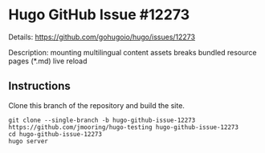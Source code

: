 # Hugo GitHub Issue #12273

Details: <https://github.com/gohugoio/hugo/issues/12273>

Description: mounting multilingual content assets breaks bundled resource pages (*.md) live reload

## Instructions

Clone this branch of the repository and build the site.

```text
git clone --single-branch -b hugo-github-issue-12273 https://github.com/jmooring/hugo-testing hugo-github-issue-12273
cd hugo-github-issue-12273
hugo server
```
